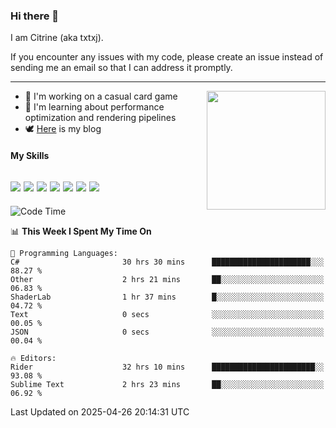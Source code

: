 ### Hi there 👋

I am Citrine (aka txtxj).

If you encounter any issues with my code, please create an issue instead of sending me an email so that I can address it promptly.

---

<img align="right" height="190" src="http://github-profile-summary-cards.vercel.app/api/cards/stats?username=txtxj&theme=vue">

- 🌱 I'm working on a casual card game
- 📖 I'm learning about performance optimization and rendering pipelines
- 🕊️ [Here](https://txtxj.top) is my blog

#### My Skills

![](https://img.shields.io/badge/Unity-000000?logo=unity&logoColor=fff)
![](https://img.shields.io/badge/C%23-239120?logo=csharp&logoColor=fff)
![](https://img.shields.io/badge/Python-3e74a2?logo=python&logoColor=fff)
![](https://img.shields.io/badge/C++-65318e?logo=cplusplus&logoColor=fff)
![](https://img.shields.io/badge/Vue-4FC08D?logo=vuedotjs&logoColor=fff)
![](https://img.shields.io/badge/Blender-f5792a?logo=blender&logoColor=fff)
![](https://img.shields.io/badge/MS%20SQL-cc2927?logo=microsoftsqlserver&logoColor=fff)
---

<!--START_SECTION:waka-->
![Code Time](http://img.shields.io/badge/Code%20Time-2%2C790%20hrs%2023%20mins-blue)

📊 **This Week I Spent My Time On** 

```text
💬 Programming Languages: 
C#                       30 hrs 30 mins      ██████████████████████░░░   88.27 % 
Other                    2 hrs 21 mins       ██░░░░░░░░░░░░░░░░░░░░░░░   06.83 % 
ShaderLab                1 hr 37 mins        █░░░░░░░░░░░░░░░░░░░░░░░░   04.72 % 
Text                     0 secs              ░░░░░░░░░░░░░░░░░░░░░░░░░   00.05 % 
JSON                     0 secs              ░░░░░░░░░░░░░░░░░░░░░░░░░   00.04 % 

🔥 Editors: 
Rider                    32 hrs 10 mins      ███████████████████████░░   93.08 % 
Sublime Text             2 hrs 23 mins       ██░░░░░░░░░░░░░░░░░░░░░░░   06.92 % 
```


 Last Updated on 2025-04-26 20:14:31 UTC
<!--END_SECTION:waka-->
